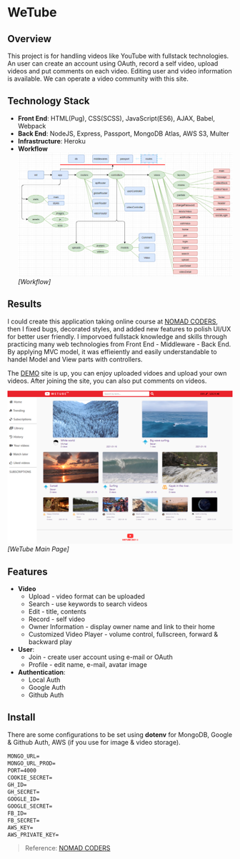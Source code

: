 # WeTube

## Overview
This project is for handling videos like YouTube with fullstack technologies. An user can create
an account using OAuth, record a self video, upload videos and put comments on each video.
Editing user and video information is available. We can operate a video community with this site.

## Technology Stack
* **Front End**: HTML(Pug), CSS(SCSS), JavaScript(ES6), AJAX, Babel, Webpack
* **Back End**: NodeJS, Express, Passport, MongoDB Atlas, AWS S3, Multer
* **Infrastructure**: Heroku
* **Workflow**
  ![Workflow](./resources/Workflow.PNG)
  *[Workflow]*
  
## Results
I could create this application taking online course at [NOMAD CODERS](https://en.nomadcoders.co/wetube), then I fixed bugs, decorated styles, and added new features to polish UI/UX for better user friendly. I imporvoed fullstack knowledge and skills through practicing many web technologies from Front End - Middleware - Back End. By applying MVC model, it was effieiently and easily understandable to handel Model and View parts with controllers.  
 
The [DEMO](https://murmuring-hollows-75711.herokuapp.com/) site is up, you can enjoy uploaded vidoes and upload your own videos. After joining the site, you can also put comments on videos.

![WeTube Main Page](./resources/youtube_main.PNG)
*[WeTube Main Page]*

## Features
* **Video**
  * Upload - video format can be uploaded
  * Search - use keywords to search videos
  * Edit - title, contents
  * Record - self video
  * Owner Information - display owner name and link to their home
  * Customized Video Player - volume control, fullscreen, forward & backward play
* **User**: 
  * Join - create user account using e-mail or OAuth
  * Profile - edit name, e-mail, avatar image
* **Authentication**: 
  * Local Auth
  * Google Auth
  * Github Auth

## Install
There are some configurations to be set using **dotenv** for MongoDB, Google & Github Auth, AWS (if you use for image & video storage).
```
MONGO_URL=
MONGO_URL_PROD=
PORT=4000
COOKIE_SECRET=
GH_ID=
GH_SECRET=
GOOGLE_ID=
GOOGLE_SECRET=
FB_ID=
FB_SECRET=
AWS_KEY=
AWS_PRIVATE_KEY=
```

> Reference: [NOMAD CODERS](https://en.nomadcoders.co/wetube)
